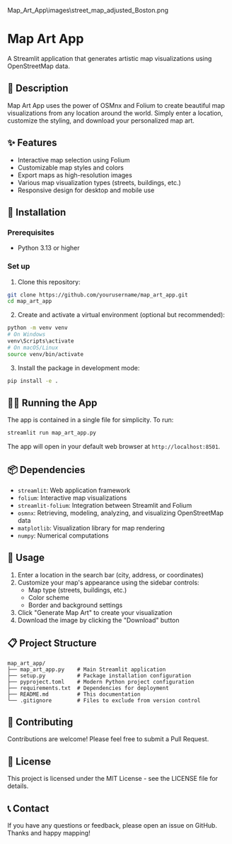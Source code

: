 Map_Art_App\images\street_map_adjusted_Boston.png

# Map Art App

A Streamlit application that generates artistic map visualizations using OpenStreetMap data.

## 📝 Description

Map Art App uses the power of OSMnx and Folium to create beautiful map visualizations from any location around the world. Simply enter a location, customize the styling, and download your personalized map art.

## ✨ Features

- Interactive map selection using Folium
- Customizable map styles and colors
- Export maps as high-resolution images
- Various map visualization types (streets, buildings, etc.)
- Responsive design for desktop and mobile use

## 🚀 Installation

### Prerequisites

- Python 3.13 or higher

### Set up

1. Clone this repository:
```bash
git clone https://github.com/yourusername/map_art_app.git
cd map_art_app
```

2. Create and activate a virtual environment (optional but recommended):
```bash
python -m venv venv
# On Windows
venv\Scripts\activate
# On macOS/Linux
source venv/bin/activate
```

3. Install the package in development mode:
```bash
pip install -e .
```

## 🏃‍♀️ Running the App

The app is contained in a single file for simplicity. To run:

```bash
streamlit run map_art_app.py
```

The app will open in your default web browser at `http://localhost:8501`.

## 📦 Dependencies

- `streamlit`: Web application framework
- `folium`: Interactive map visualizations
- `streamlit-folium`: Integration between Streamlit and Folium
- `osmnx`: Retrieving, modeling, analyzing, and visualizing OpenStreetMap data
- `matplotlib`: Visualization library for map rendering
- `numpy`: Numerical computations

## 🔧 Usage

1. Enter a location in the search bar (city, address, or coordinates)
2. Customize your map's appearance using the sidebar controls:
   - Map type (streets, buildings, etc.)
   - Color scheme
   - Border and background settings
3. Click "Generate Map Art" to create your visualization
4. Download the image by clicking the "Download" button

## 📋 Project Structure

```
map_art_app/
├── map_art_app.py    # Main Streamlit application
├── setup.py          # Package installation configuration
├── pyproject.toml    # Modern Python project configuration
├── requirements.txt  # Dependencies for deployment
├── README.md         # This documentation
└── .gitignore        # Files to exclude from version control
```

## 🤝 Contributing

Contributions are welcome! Please feel free to submit a Pull Request.

## 📄 License

This project is licensed under the MIT License - see the LICENSE file for details.

## 📞 Contact

If you have any questions or feedback, please open an issue on GitHub.  Thanks and happy mapping!